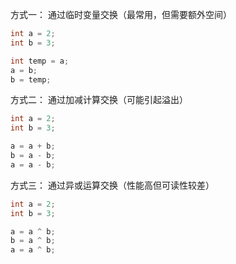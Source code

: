
方式一： 通过临时变量交换（最常用，但需要额外空间）

```java
int a = 2;
int b = 3;

int temp = a;
a = b;
b = temp;
```

方式二： 通过加减计算交换（可能引起溢出）

```java
int a = 2;
int b = 3;

a = a + b;
b = a - b;
a = a - b;
```

方式三： 通过异或运算交换（性能高但可读性较差）

```java
int a = 2;
int b = 3;

a = a ^ b;
b = a ^ b;
a = a ^ b;
```
